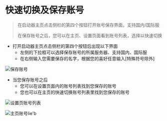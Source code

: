 # 快速切换及保存账号

> 在启动器主页点击侧栏的第四个按钮打开账号保存界面，支持国内/国际服
>
> 在保存账号之后，您可以在主页、设置页面看到账号列表，选择以快速切换

- 打开启动器主页点击侧栏的第四个按钮后出现以下界面
  - 左侧的下拉框可以选择保存账号的所属服务器、支持国内、国际服
  - 在右侧输入您需要保存的名字，根据您的喜好任意输入[特殊符号除外]

![保存账号](https://s2.loli.net/2022/03/08/MnySwm7i2T6kvIE.jpg)

- 当您保存账号之后
  - 您可以在设置页面内的账号列表找到您保存的账号
  - 您也可以在主页的快速切换账号列表里找到您保存的账号

![设置页账号列表](https://s2.loli.net/2022/03/08/dcXFYvxy1RAp9gh.jpg)

![主页账号lie'b](https://s2.loli.net/2022/03/08/2XjoYPbUmyfu7K5.jpg)
